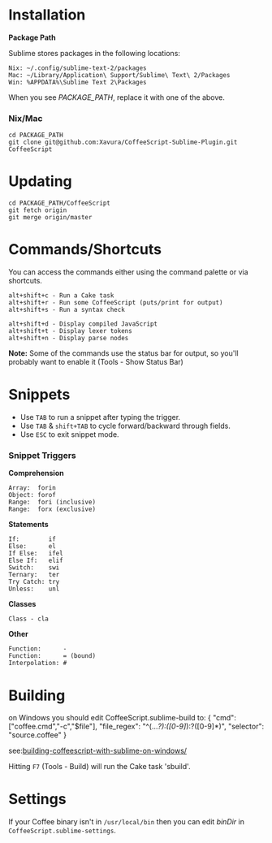 # Installation

**Package Path**

Sublime stores packages in the following locations:

	Nix: ~/.config/sublime-text-2/packages
	Mac: ~/Library/Application\ Support/Sublime\ Text\ 2/Packages
	Win: %APPDATA%\Sublime Text 2\Packages

When you see *PACKAGE_PATH*, replace it with one of the above.

### Nix/Mac

	cd PACKAGE_PATH
	git clone git@github.com:Xavura/CoffeeScript-Sublime-Plugin.git CoffeeScript

# Updating

	cd PACKAGE_PATH/CoffeeScript
	git fetch origin
	git merge origin/master

# Commands/Shortcuts

You can access the commands either using the command palette or via shortcuts.

	alt+shift+c - Run a Cake task
	alt+shift+r - Run some CoffeeScript (puts/print for output)
	alt+shift+s - Run a syntax check

	alt+shift+d - Display compiled JavaScript
	alt+shift+t - Display lexer tokens
	alt+shift+n - Display parse nodes

**Note:** Some of the commands use the status bar for output, so you'll probably want to enable it (Tools - Show Status Bar)

# Snippets

- Use `TAB` to run a snippet after typing the trigger.
- Use `TAB` & `shift+TAB` to cycle forward/backward through fields.
- Use `ESC` to exit snippet mode.

### Snippet Triggers

**Comprehension**

	Array:  forin
	Object: forof
	Range:  fori (inclusive)
	Range:  forx (exclusive)

**Statements**

	If:        if
	Else:      el
	If Else:   ifel
	Else If:   elif
	Switch:    swi
	Ternary:   ter
	Try Catch: try
	Unless:    unl

**Classes**

	Class - cla

**Other**

	Function:      -
	Function:      = (bound)
	Interpolation: #

# Building

on Windows you should edit CoffeeScript.sublime-build to:
{
    "cmd": ["coffee.cmd","-c","$file"],
    "file_regex": "^(...*?):([0-9]*):?([0-9]*)",
    "selector": "source.coffee"
}

see:[building-coffeescript-with-sublime-on-windows/](http://kevinpelgrims.wordpress.com/2011/12/28/building-coffeescript-with-sublime-on-windows/)

Hitting `F7` (Tools - Build) will run the Cake task 'sbuild'.

# Settings

If your Coffee binary isn't in `/usr/local/bin` then you can edit *binDir* in `CoffeeScript.sublime-settings`.

